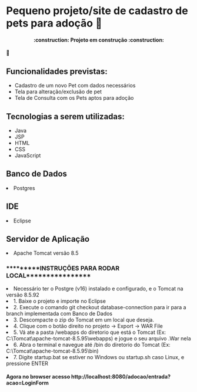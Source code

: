 # Pequeno projeto/site de cadastro de pets para adoção 🐶
<h4 align="center"> 
    :construction:  Projeto em construção  :construction:
</h4>
🐶
<h2>Funcionalidades previstas:</h2>
<ul>
    <li>Cadastro de um novo Pet com dados necessários</li>
    <li>Tela para alteração/exclusão de pet</li>
    <li>Tela de Consulta com os Pets aptos para adoção</li>
</ul>

<h2>Tecnologias a serem utilizadas:</h2>
<ul>
    <li>Java</li>
    <li>JSP</li>
    <li>HTML</li>
    <li>CSS</li>
    <li>JavaScript</li>
</ul>

<h2>Banco de Dados</h2>
<li>Postgres</li>

<h2>IDE</h2>
<li>Eclipse</li>

<h2>Servidor de Aplicação</h2>
<li>Apache Tomcat versão 8.5</li>

<h3>*********INSTRUÇÕES PARA RODAR LOCAL****************</h3>
<li>Necessário ter o Postgre (v16) instalado e configurado, e o Tomcat na versão 8.5.92</li>
<li>1. Baixe o projeto e importe no Eclipse</li>
<li>2. Execute o comando git checkout database-connection para ir para a branch implementada com Banco de Dados</li>
<li>3. Descompacte o zip do Tomcat em um local que deseja.</li>
<li>4. Clique com o botão direito no projeto -> Export -> WAR File</li>
<li>5. Vá ate a pasta /webapps do diretorio que está o Tomcat (Ex: C:\Tomcat\apache-tomcat-8.5.95\webapps) e jogue o seu arquivo .War nela</li>
<li>6. Abra o terminal e navegue até /bin do diretorio do Tomcat (Ex: C:\Tomcat\apache-tomcat-8.5.95\bin)</li>
<li>7. Digite startup.bat se estiver no Windows ou startup.sh caso Linux, e pressione ENTER</li>

<h4>Agora no browser acesso http://localhost:8080/adocao/entrada?acao=LoginForm</h4>



